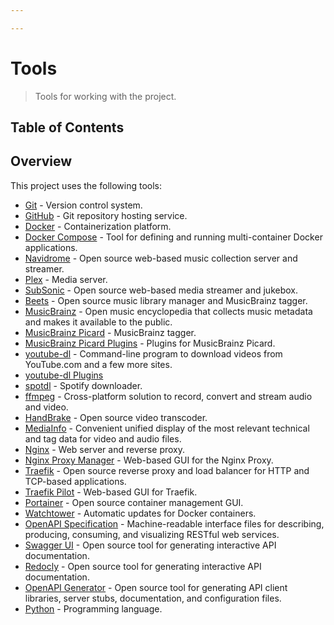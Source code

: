 ```yaml
---

---
```


# Tools

> Tools for working with the project.

## Table of Contents

## Overview

This project uses the following tools:

- [Git](https://git-scm.com/) - Version control system.
- [GitHub](https://github.com/) - Git repository hosting service.
- [Docker](https://www.docker.com/) - Containerization platform.
- [Docker Compose](https://docs.docker.com/compose/) - Tool for defining and running multi-container Docker applications.
- [Navidrome](https://www.navidrome.org/) - Open source web-based music collection server and streamer.
- [Plex](https://www.plex.tv/) - Media server.
- [SubSonic](http://www.subsonic.org/) - Open source web-based media streamer and jukebox.
- [Beets](https://beets.io/) - Open source music library manager and MusicBrainz tagger.
- [MusicBrainz](https://musicbrainz.org/) - Open music encyclopedia that collects music metadata and makes it available to the public.
- [MusicBrainz Picard](https://picard.musicbrainz.org/) - MusicBrainz tagger.
- [MusicBrainz Picard Plugins](https://picard-docs.musicbrainz.org/en/plugins/) - Plugins for MusicBrainz Picard.
- [youtube-dl]() - Command-line program to download videos from YouTube.com and a few more sites.
- [youtube-dl Plugins]()
- [spotdl]() - Spotify downloader.
- [ffmpeg](https://ffmpeg.org/) - Cross-platform solution to record, convert and stream audio and video.
- [HandBrake](https://handbrake.fr/) - Open source video transcoder.
- [MediaInfo](https://mediaarea.net/en/MediaInfo) - Convenient unified display of the most relevant technical and tag data for video and audio files.
- [Nginx](https://www.nginx.com/) - Web server and reverse proxy.
- [Nginx Proxy Manager](https://nginxproxymanager.com/) - Web-based GUI for the Nginx Proxy.
- [Traefik](https://traefik.io/) - Open source reverse proxy and load balancer for HTTP and TCP-based applications.
- [Traefik Pilot](https://pilot.traefik.io/) - Web-based GUI for Traefik.
- [Portainer](https://www.portainer.io/) - Open source container management GUI.
- [Watchtower](https://containrrr.dev/watchtower/) - Automatic updates for Docker containers.
- [OpenAPI Specification]() - Machine-readable interface files for describing, producing, consuming, and visualizing RESTful web services.
- [Swagger UI](https://swagger.io/tools/swagger-ui/) - Open source tool for generating interactive API documentation.
- [Redocly](https://redoc.ly/) - Open source tool for generating interactive API documentation.
- [OpenAPI Generator](https://openapi-generator.tech/) - Open source tool for generating API client libraries, server stubs, documentation, and configuration files.
- [Python](https://www.python.org/) - Programming language.
